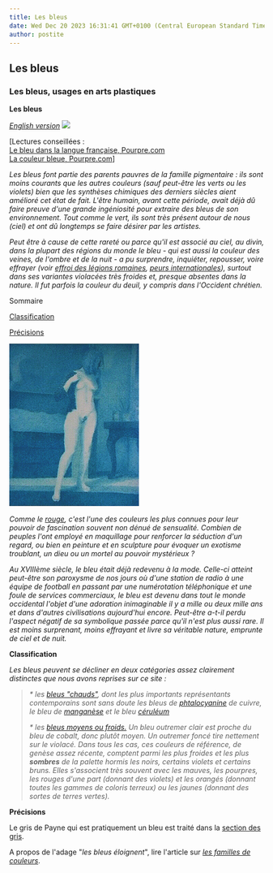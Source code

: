 ```yaml
---
title: Les bleus
date: Wed Dec 20 2023 16:31:41 GMT+0100 (Central European Standard Time)
author: postite
---
```


## Les bleus
### Les bleus, usages en arts plastiques
   

**Les bleus**

_[English version](english/blue.html) [![](https://cbonvin.fr/sites/www.artrealite.com/images/unionjack.jpg)](english/blue.html)_ 

\[Lectures conseillées :  
[Le bleu dans la langue française, Pourpre.com](http://www.pourpre.com/langue/expressions.php#bleu)  
[La couleur bleue, Pourpre.com](http://pourpre.com/chroma/dico.php?typ=fiche&&ent=bleu)\] 

_Les bleus font partie des parents pauvres de la famille pigmentaire : ils sont moins courants que les autres couleurs (sauf peut-être les verts ou les violets) bien que les synthèses chimiques des derniers siècles aient amélioré cet état de fait. L'être humain, avant cette période, avait déjà dû faire preuve d'une grande ingéniosité pour extraire des bleus de son environnement. Tout comme le vert, ils sont très présent autour de nous (ciel) et ont dû longtemps se faire désirer par les artistes._

_Peut être à cause de cette rareté ou parce qu'il est associé au ciel, au divin, dans la plupart des régions du monde le bleu - qui est aussi la couleur des veines, de l'ombre et de la nuit - a pu surprendre, inquiéter, repousser, voire effrayer (voir [effroi des légions romaines](bleusfroids.html#peurromaine), [peurs internationales](bleusfroids.html#peurinternationale)), surtout dans ses variantes violacées très froides et, presque absentes dans la nature. Il fut parfois la couleur du deuil, y compris dans l'Occident chrétien._

Sommaire

[Classification](bleus.html#classification)

[Précisions](bleus.html#precisions)

![](images/mvca0004vw.jpg)

_Comme le [rouge](rouges.html), c'est l'une des couleurs les plus connues pour leur pouvoir de fascination souvent non dénué de sensualité. Combien de peuples l'ont employé en maquillage pour renforcer la séduction d'un regard, ou bien en peinture et en sculpture pour évoquer un exotisme troublant, un dieu ou un mortel au pouvoir mystérieux ?_

_Au XVIIIème siècle, le bleu était déjà redevenu à la mode. Celle-ci atteint peut-être son paroxysme de nos jours où d'une station de radio à une équipe de football en passant par une numérotation téléphonique et une foule de services commerciaux, le bleu est devenu dans tout le monde occidental l'objet d'une adoration inimaginable il y a mille ou deux mille ans et dans d'autres civilisations aujourd'hui encore. Peut-être a-t-il perdu l'aspect négatif de sa symbolique passée parce qu'il n'est plus aussi rare. Il est moins surprenant, moins effrayant et livre sa véritable nature, emprunte de ciel et de nuit._

**Classification**

_Les bleus peuvent se décliner en deux catégories assez clairement distinctes que nous avons reprises sur ce site :_

> _\* les [bleus "chauds"](bleuschauds.html), dont les plus importants représentants contemporains sont sans doute les bleus de [phtalocyanine](phtalocyanines.html) de cuivre, le bleu de [manganèse](bleuschauds.html#lebleudemanganese) et le bleu [céruléum](bleuschauds.html#leceruleum)_
> 
> _\* les [bleus moyens ou froids.](bleusfroids.html) Un bleu outremer clair est proche du bleu de cobalt, donc plutôt moyen. Un outremer foncé tire nettement sur le violacé. Dans tous les cas, ces couleurs de référence, de genèse assez récente, comptent parmi les plus froides et les plus **sombres** de la palette hormis les noirs, certains violets et certains bruns. Elles s'associent très souvent avec les mauves, les pourpres, les rouges d'une part (donnant des violets) et les orangés (donnant toutes les gammes de coloris terreux) ou les jaunes (donnant des sortes de terres vertes)._

**Précisions**

Le gris de Payne qui est pratiquement un bleu est traité dans la [section des gris](gris.html).

A propos de l'adage "_les bleus éloignent_", lire l'article sur _[les familles de couleurs](famillesdecouleurs.html)_.

